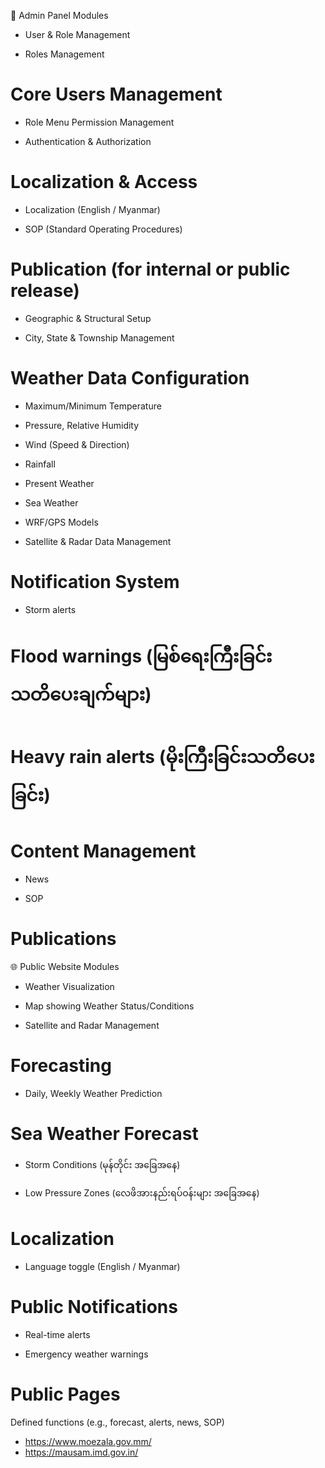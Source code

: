 🔐 Admin Panel Modules

- User & Role Management

- Roles Management

# Core Users Management

- Role Menu Permission Management

- Authentication & Authorization

# Localization & Access

- Localization (English / Myanmar)

- SOP (Standard Operating Procedures)

# Publication (for internal or public release)

- Geographic & Structural Setup

- City, State & Township Management

# Weather Data Configuration

- Maximum/Minimum Temperature

- Pressure, Relative Humidity

- Wind (Speed & Direction)

- Rainfall

- Present Weather

- Sea Weather

- WRF/GPS Models

- Satellite & Radar Data Management

# Notification System

- Storm alerts

# Flood warnings (မြစ်ရေးကြီးခြင်းသတိ‌ပေးချက်များ)

# Heavy rain alerts (မိုးကြီးခြင်းသတိပေးခြင်း)

# Content Management

- News

- SOP

# Publications

🌐 Public Website Modules

- Weather Visualization

- Map showing Weather Status/Conditions

- Satellite and Radar Management

# Forecasting

- Daily, Weekly Weather Prediction

# Sea Weather Forecast

- Storm Conditions (မုန်တိုင်း အခြေအနေ)

- Low Pressure Zones (လေဖိအားနည်းရပ်ဝန်းများ အခြေအနေ)

# Localization

- Language toggle (English / Myanmar)

# Public Notifications

- Real-time alerts

- Emergency weather warnings

# Public Pages

Defined functions (e.g., forecast, alerts, news, SOP)
- https://www.moezala.gov.mm/ 
- https://mausam.imd.gov.in/ 
